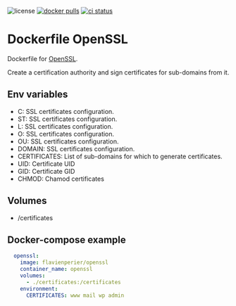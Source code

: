![license](https://badgen.net/github/license/flavien-perier/dockerfile-openssl)
[![docker pulls](https://badgen.net/docker/pulls/flavienperier/openssl)](https://hub.docker.com/r/flavienperier/openssl)
[![ci status](https://badgen.net/github/checks/flavien-perier/dockerfile-openssl)](https://github.com/flavien-perier/dockerfile-openssl)

# Dockerfile OpenSSL

Dockerfile for [OpenSSL](https://www.openssl.org/).

Create a certification authority and sign certificates for sub-domains from it.

## Env variables

- C: SSL certificates configuration.
- ST: SSL certificates configuration.
- L: SSL certificates configuration.
- O: SSL certificates configuration.
- OU: SSL certificates configuration.
- DOMAIN: SSL certificates configuration.
- CERTIFICATES: List of sub-domains for which to generate certificates.
- UID: Certificate UID
- GID: Certificate GID
- CHMOD: Chamod certificates

## Volumes

- /certificates

## Docker-compose example

```yaml
  openssl:
    image: flavienperier/openssl
    container_name: openssl
    volumes:
      - ./certificates:/certificates
    environment:
      CERTIFICATES: www mail wp admin
```

